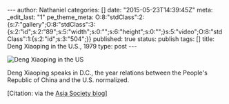 --- author: Nathaniel categories: \[\] date: "2015-05-23T14:39:45Z"
meta: \_edit\_last: "1" pe\_theme\_meta:
O:8:"stdClass":2:{s:7:"gallery";O:8:"stdClass":3:{s:2:"id";s:2:"89";s:5:"width";s:0:"";s:6:"height";s:0:"";}s:5:"video";O:8:"stdClass":1:{s:2:"id";s:3:"504";}}
published: true status: publish tags: \[\] title: Deng Xiaoping in the
U.S., 1979 type: post ---

<div class="media image">

![Deng Xiaoping in the
US](%7B%7B%20site.baseurl%20%7D%7D/assets/dengintheusa.jpg)

</div>

Deng Xiaoping speaks in D.C., the year relations between the People's
Republic of China and the U.S. normalized.

\[Citation: via the [Asia Society
blog](http://asiasociety.org/blog/asia/tbt-deng-xiaopings-historic-1979-us-visit "Deng Xiaoping visits the US, 1979.")\]
